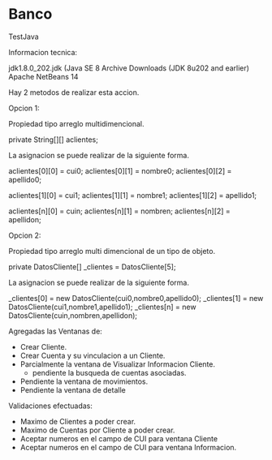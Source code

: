 # Banco
TestJava

Informacion tecnica:

jdk1.8.0_202.jdk (Java SE 8 Archive Downloads (JDK 8u202 and earlier)
Apache NetBeans 14

Hay 2 metodos de realizar esta accion.

Opcion 1:

Propiedad tipo arreglo multidimencional.

  private String[][] aclientes; 

La asignacion se puede realizar de la siguiente forma.

  aclientes[0][0] = cui0;
  aclientes[0][1] = nombre0;
  aclientes[0][2] = apellido0;
  
  aclientes[1][0] = cui1;
  aclientes[1][1] = nombre1;
  aclientes[1][2] = apellido1;
  
  aclientes[n][0] = cuin;
  aclientes[n][1] = nombren;
  aclientes[n][2] = apellidon;
  
Opcion 2:

Propiedad tipo arreglo multi dimencional de un tipo de objeto.

  private DatosCliente[] _clientes = DatosCliente[5];
  
La asignacion se puede realizar de la siguiente forma.

 _clientes[0] = new DatosCliente(cui0,nombre0,apellido0);
 _clientes[1] = new DatosCliente(cui1,nombre1,apellido1);
 _clientes[n] = new DatosCliente(cuin,nombren,apellidon);
 
 Agregadas las Ventanas de:
 - Crear Cliente.
 - Crear Cuenta y su vinculacion a un Cliente.
 - Parcialmente la ventana de Visualizar Informacion Cliente.
    - pendiente la busqueda de cuentas asociadas.
 - Pendiente la ventana de movimientos.
 - Pendiente la ventana de detalle
 
 Validaciones efectuadas:
 
 - Maximo de Clientes a poder crear.
 - Maximo de Cuentas por Cliente a poder crear.
 - Aceptar numeros en el campo de CUI para ventana Cliente
 - Aceptar numeros en el campo de CUI para ventana Informacion.
 
 
